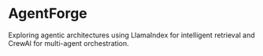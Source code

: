 # AgentForge
Exploring agentic architectures using LlamaIndex for intelligent retrieval and CrewAI for multi-agent orchestration.
